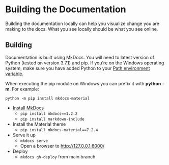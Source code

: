 # Building the Documentation

Building the documentation locally can help you visualize change you are making to the docs. What you see locally should be what you see online.

## Building

Documentation is built using MkDocs. You will need to latest version of Python (tested on version 3.7.1) and pip. If you're on the Windows operating system, make sure you have added Python to your [Path environment variable](https://docs.python.org/3/using/windows.html).

When executing the pip module on Windows you can prefix it with **python -m**.
For example:

`python -m pip install mkdocs-material`

- [Install MkDocs](https://www.mkdocs.org/#installation)
    - `pip install mkdocs==1.2.2`
    - `pip install markdown-include`
- Install the Material theme
    - `pip install mkdocs-material==7.2.4`
- Serve it up
    - `mkdocs serve`
    - Open a browser to http://127.0.0.1:8000/
- Deploy
    - `mkdocs gh-deploy` from main branch